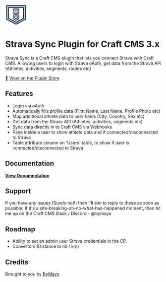 <img src="https://raw.githubusercontent.com/bymayo/craft-strava-sync/master/resources/icon.png" width="70">

# Strava Sync Plugin for Craft CMS 3.x

Strava Sync is a Craft CMS plugin that lets you connect Strava with Craft CMS. Allowing users to login with Strava oAuth, get data from the Strava API (Athletes, activities, segments, routes etc)

🛒 [View on the Plugin Store](https://plugins.craftcms.com/strava-sync)<br>

## Features

- Login via oAuth
- Automatically fills profile data (First Name, Last Name, Profile Photo etc)
- Map additional athlete data to user fields (City, Country, Sex etc)
- Get data from the Strava API (Athletes, activities, segments etc)
- Sync data directly in to Craft CMS via Webhooks
- Pane inside a user to show athlete data and if connected/disconnected to Strava
- Table attribute column on 'Users' table, to show if user is connected/disconnected to Strava

## Documentation

__[View Documentation](https://plugins.bymayo.co.uk/strava-sync/)__

## Support

If you have any issues (Surely not!) then I'll aim to reply to these as soon as possible. If it's a site-breaking-oh-no-what-has-happened moment, then hit me up on the Craft CMS Slack / Discord - @bymayo

## Roadmap

* Ability to set an admin user Strava credentials in the CP.
* Convertors (Distance to mi / km)

## Credits

Brought to you by [ByMayo](http://bymayo.co.uk)
